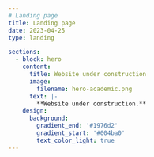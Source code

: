 ```yaml
---
# Landing page
title: Landing page
date: 2023-04-25
type: landing

sections:
  - block: hero
    content:
      title: Website under construction
      image:
        filename: hero-academic.png
      text: |-
        **Website under construction.**
    design:
      background:
        gradient_end: '#1976d2'
        gradient_start: '#004ba0'
        text_color_light: true
---
```


